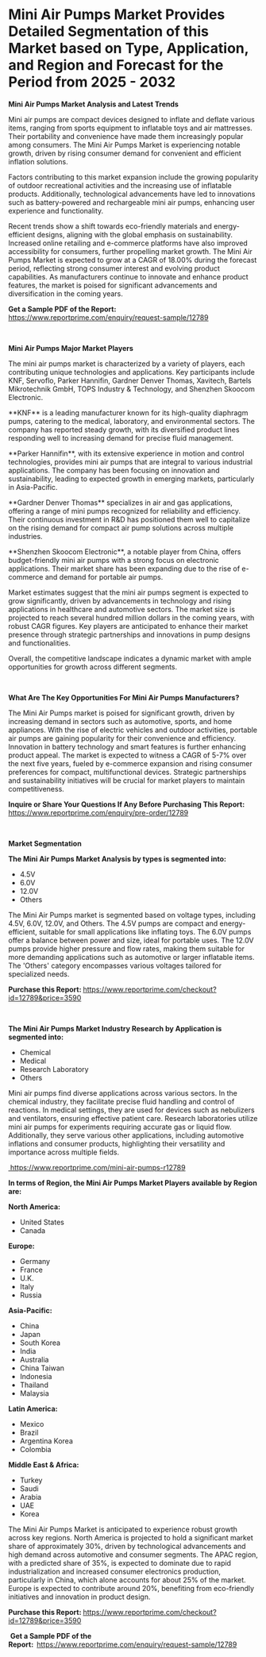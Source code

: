 <p><h1>Mini Air Pumps Market Provides Detailed Segmentation of this Market based on Type, Application, and Region and Forecast for the Period from 2025 - 2032</h1></p><p><strong>Mini Air Pumps Market Analysis and Latest Trends</strong></p>
<p><p>Mini air pumps are compact devices designed to inflate and deflate various items, ranging from sports equipment to inflatable toys and air mattresses. Their portability and convenience have made them increasingly popular among consumers. The Mini Air Pumps Market is experiencing notable growth, driven by rising consumer demand for convenient and efficient inflation solutions. </p><p>Factors contributing to this market expansion include the growing popularity of outdoor recreational activities and the increasing use of inflatable products. Additionally, technological advancements have led to innovations such as battery-powered and rechargeable mini air pumps, enhancing user experience and functionality. </p><p>Recent trends show a shift towards eco-friendly materials and energy-efficient designs, aligning with the global emphasis on sustainability. Increased online retailing and e-commerce platforms have also improved accessibility for consumers, further propelling market growth. The Mini Air Pumps Market is expected to grow at a CAGR of 18.00% during the forecast period, reflecting strong consumer interest and evolving product capabilities. As manufacturers continue to innovate and enhance product features, the market is poised for significant advancements and diversification in the coming years.</p></p>
<p><strong>Get a Sample PDF of the Report:&nbsp;</strong> <a href="https://www.reportprime.com/enquiry/request-sample/12789?utm_campaign=4540&utm_medium=2&utm_source=Github&utm_content=ia&utm_term=17052025&utm_id=mini-air-pumps">https://www.reportprime.com/enquiry/request-sample/12789</a></p>
<p>&nbsp;</p>
<p><strong>Mini Air Pumps Major Market Players</strong></p>
<p><p>The mini air pumps market is characterized by a variety of players, each contributing unique technologies and applications. Key participants include KNF, Servoflo, Parker Hannifin, Gardner Denver Thomas, Xavitech, Bartels Mikrotechnik GmbH, TOPS Industry & Technology, and Shenzhen Skoocom Electronic. </p><p>**KNF** is a leading manufacturer known for its high-quality diaphragm pumps, catering to the medical, laboratory, and environmental sectors. The company has reported steady growth, with its diversified product lines responding well to increasing demand for precise fluid management. </p><p>**Parker Hannifin**, with its extensive experience in motion and control technologies, provides mini air pumps that are integral to various industrial applications. The company has been focusing on innovation and sustainability, leading to expected growth in emerging markets, particularly in Asia-Pacific.</p><p>**Gardner Denver Thomas** specializes in air and gas applications, offering a range of mini pumps recognized for reliability and efficiency. Their continuous investment in R&D has positioned them well to capitalize on the rising demand for compact air pump solutions across multiple industries.</p><p>**Shenzhen Skoocom Electronic**, a notable player from China, offers budget-friendly mini air pumps with a strong focus on electronic applications. Their market share has been expanding due to the rise of e-commerce and demand for portable air pumps.</p><p>Market estimates suggest that the mini air pumps segment is expected to grow significantly, driven by advancements in technology and rising applications in healthcare and automotive sectors. The market size is projected to reach several hundred million dollars in the coming years, with robust CAGR figures. Key players are anticipated to enhance their market presence through strategic partnerships and innovations in pump designs and functionalities. </p><p>Overall, the competitive landscape indicates a dynamic market with ample opportunities for growth across different segments.</p></p>
<p>&nbsp;</p>
<p><strong>What Are The Key Opportunities For Mini Air Pumps Manufacturers?</strong></p>
<p><p>The Mini Air Pumps market is poised for significant growth, driven by increasing demand in sectors such as automotive, sports, and home appliances. With the rise of electric vehicles and outdoor activities, portable air pumps are gaining popularity for their convenience and efficiency. Innovation in battery technology and smart features is further enhancing product appeal. The market is expected to witness a CAGR of 5-7% over the next five years, fueled by e-commerce expansion and rising consumer preferences for compact, multifunctional devices. Strategic partnerships and sustainability initiatives will be crucial for market players to maintain competitiveness.</p></p>
<p><strong>Inquire or Share Your Questions If Any Before Purchasing This Report:</strong> <a href="https://www.reportprime.com/enquiry/pre-order/12789?utm_campaign=4540&utm_medium=2&utm_source=Github&utm_content=ia&utm_term=17052025&utm_id=mini-air-pumps">https://www.reportprime.com/enquiry/pre-order/12789</a></p>
<p>&nbsp;</p>
<p><strong>Market Segmentation</strong></p>
<p><strong>The Mini Air Pumps Market Analysis by types is segmented into:</strong></p>
<p><ul><li>4.5V</li><li>6.0V</li><li>12.0V</li><li>Others</li></ul></p>
<p><p>The Mini Air Pumps market is segmented based on voltage types, including 4.5V, 6.0V, 12.0V, and Others. The 4.5V pumps are compact and energy-efficient, suitable for small applications like inflating toys. The 6.0V pumps offer a balance between power and size, ideal for portable uses. The 12.0V pumps provide higher pressure and flow rates, making them suitable for more demanding applications such as automotive or larger inflatable items. The 'Others' category encompasses various voltages tailored for specialized needs.</p></p>
<p><strong>Purchase this Report:&nbsp;</strong><a href="https://www.reportprime.com/checkout?id=12789&price=3590&utm_campaign=4540&utm_medium=2&utm_source=Github&utm_content=ia&utm_term=17052025&utm_id=mini-air-pumps">https://www.reportprime.com/checkout?id=12789&price=3590</a></p>
<p>&nbsp;</p>
<p><strong>The Mini Air Pumps Market Industry Research by Application is segmented into:</strong></p>
<p><ul><li>Chemical</li><li>Medical</li><li>Research Laboratory</li><li>Others</li></ul></p>
<p><p>Mini air pumps find diverse applications across various sectors. In the chemical industry, they facilitate precise fluid handling and control of reactions. In medical settings, they are used for devices such as nebulizers and ventilators, ensuring effective patient care. Research laboratories utilize mini air pumps for experiments requiring accurate gas or liquid flow. Additionally, they serve various other applications, including automotive inflations and consumer products, highlighting their versatility and importance across multiple fields.</p></p>
<p><a href="https://www.reportprime.com/mini-air-pumps-r12789?utm_campaign=4540&utm_medium=2&utm_source=Github&utm_content=ia&utm_term=17052025&utm_id=mini-air-pumps">&nbsp;https://www.reportprime.com/mini-air-pumps-r12789</a></p>
<p><strong>In terms of Region, the Mini Air Pumps Market Players available by Region are:</strong></p>
<p>
    <p> <strong> North America: </strong>
        <ul>
            <li>United States</li>
            <li>Canada</li>
        </ul>
        </p> 
    <p> <strong> Europe: </strong>
        <ul>
            <li>Germany</li>
            <li>France</li>
            <li>U.K.</li>
            <li>Italy</li>
            <li>Russia</li>
        </ul>
        </p> 
    <p> <strong> Asia-Pacific: </strong>
        <ul>
            <li>China</li>
            <li>Japan</li>
            <li>South Korea</li>
            <li>India</li>
            <li>Australia</li>
            <li>China Taiwan</li>
            <li>Indonesia</li>
            <li>Thailand</li>
            <li>Malaysia</li>
        </ul>
        </p> 
    <p> <strong> Latin America: </strong>
        <ul>
            <li>Mexico</li>
            <li>Brazil</li>
            <li>Argentina Korea</li>
            <li>Colombia</li>
        </ul>
        </p> 
    <p> <strong> Middle East & Africa: </strong>
        <ul>
            <li>Turkey</li>
            <li>Saudi</li>
            <li>Arabia</li>
            <li>UAE</li>
            <li>Korea</li>
        </ul>
    </p>
    </p>
<p><p>The Mini Air Pumps Market is anticipated to experience robust growth across key regions. North America is projected to hold a significant market share of approximately 30%, driven by technological advancements and high demand across automotive and consumer segments. The APAC region, with a predicted share of 35%, is expected to dominate due to rapid industrialization and increased consumer electronics production, particularly in China, which alone accounts for about 25% of the market. Europe is expected to contribute around 20%, benefiting from eco-friendly initiatives and innovation in product design.</p></p>
<p><strong>Purchase this Report: </strong><a href="https://www.reportprime.com/checkout?id=12789&price=3590&utm_campaign=4540&utm_medium=2&utm_source=Github&utm_content=ia&utm_term=17052025&utm_id=mini-air-pumps">https://www.reportprime.com/checkout?id=12789&price=3590</a></p>
<p>&nbsp;<strong>Get a Sample PDF of the Report:&nbsp;&nbsp;</strong><a href="https://www.reportprime.com/enquiry/request-sample/12789?utm_campaign=4540&utm_medium=2&utm_source=Github&utm_content=ia&utm_term=17052025&utm_id=mini-air-pumps">https://www.reportprime.com/enquiry/request-sample/12789</a></p>
<p><strong></strong></p>
<p><p></p><p></p><p></p></p>